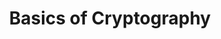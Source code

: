 ---
credit:
- Sam Ruggerio
featured: false
location: Zoom
recording: ''
slides: crypto.pdf
tags:
- crypto
- substitution ciphers
- frequency analysis
- xor
- symmetric encryption
- asymmetric encryption
- rsa
- cyberchef
- pycrypto
time_close: ''
time_start: 2021-03-11T18:00:00.000000-06:00
title: Basics of Cryptography
week_number: 6
---